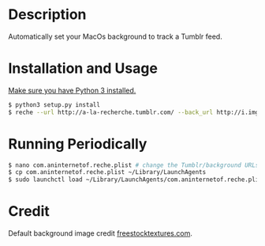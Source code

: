 # Description

Automatically set your MacOs background to track a Tumblr feed.

# Installation and Usage

[Make sure you have Python 3 installed.](http://docs.python-guide.org/en/latest/starting/install3/osx/)

```bash
$ python3 setup.py install
$ reche --url http://a-la-recherche.tumblr.com/ --back_url http://i.imgur.com/AoInTCS.jpg
```

# Running Periodically

```bash
$ nano com.aninternetof.reche.plist # change the Tumblr/background URLs to what you want, and check the application path to reche
$ cp com.aninternetof.reche.plist ~/Library/LaunchAgents
$ sudo launchctl load ~/Library/LaunchAgents/com.aninternetof.reche.plist
```

# Credit

Default background image credit [freestocktextures.com](https://freestocktextures.com/texture/cement-rough-parget,807.html).
